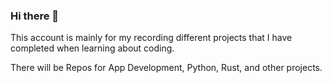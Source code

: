 ### Hi there 👋

This account is mainly for my recording different projects that I have completed when learning about coding.

There will be Repos for App Development, Python, Rust, and other projects.
